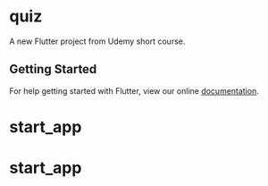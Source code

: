 # quiz

A new Flutter project from Udemy short course.

## Getting Started

For help getting started with Flutter, view our online
[documentation](https://flutter.io/).
# start_app
# start_app 
